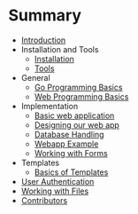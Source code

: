 # Summary

* [Introduction](README.md)
* Installation and Tools
   * [Installation](content/0.0install.md)
   * [Tools](content/0.1tools.md)
* General
   * [Go Programming Basics](content/1.0general_talk.md)
   * [Web Programming Basics](content/1.1servers.md)
* Implementation
   * [Basic web application](content/2.0implementbasics.md)
   * [Designing our web app](content/2.1functionality.md)
   * [Database Handling](content/2.2database.md)
   * [Webapp Example](content/2.3example.md)
   * [Working with Forms](content/2.4workingwithform.md)
* Templates
   * [Basics of Templates](content/3.0templating.md)
* [User Authentication](content/4.0authentication.md)
* [Working with Files](content/5.0Files.md)
* [Contributors](CONTRIBUTORS.md)

